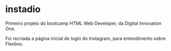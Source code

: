 # instadio
Primeiro projeto do bootcamp HTML Web Developer, da Digital Innovation One.
<p>Foi recriada a página inicial de login do Instagram, para entendimento sobre Flexbox.</p>
